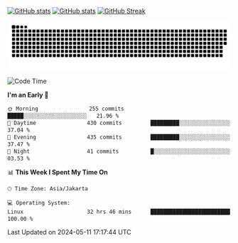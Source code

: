 [![GitHub stats](https://github-readme-stats.vercel.app/api?username=aurelioklv&card_width=500&show_icons=true&rank_icon=github&theme=solarized-dark#gh-dark-mode-only)](https://github.com/anuraghazra/github-readme-stats#gh-dark-mode-only)
[![GitHub stats](https://github-readme-stats.vercel.app/api?username=aurelioklv&card_width=500&show_icons=true&rank_icon=github&theme=buefy#gh-light-mode-only)](https://github.com/anuraghazra/github-readme-stats#gh-light-mode-only)
[![GitHub Streak](https://streak-stats.demolab.com/?user=aurelioklv&card_width=336&theme=solarized-dark)](https://git.io/streak-stats)

<picture>
  <source media="(prefers-color-scheme: dark)" srcset="https://raw.githubusercontent.com/aurelioklv/aurelioklv/snake-output/github-contribution-grid-snake-dark.svg">
  <source media="(prefers-color-scheme: light)" srcset="https://raw.githubusercontent.com/aurelioklv/aurelioklv/snake-output/github-contribution-grid-snake.svg">
  <img alt="github contribution grid snake animation" src="https://raw.githubusercontent.com/aurelioklv/aurelioklv/snake-output/github-contribution-grid-snake.svg">
</picture>

<!--START_SECTION:waka-->
![Code Time](http://img.shields.io/badge/Code%20Time-599%20hrs%2033%20mins-blue)

**I'm an Early 🐤** 

```text
🌞 Morning                255 commits         █████░░░░░░░░░░░░░░░░░░░░   21.96 % 
🌆 Daytime                430 commits         █████████░░░░░░░░░░░░░░░░   37.04 % 
🌃 Evening                435 commits         █████████░░░░░░░░░░░░░░░░   37.47 % 
🌙 Night                  41 commits          █░░░░░░░░░░░░░░░░░░░░░░░░   03.53 % 
```


📊 **This Week I Spent My Time On** 

```text
🕑︎ Time Zone: Asia/Jakarta

💻 Operating System: 
Linux                    32 hrs 46 mins      █████████████████████████   100.00 % 
```


 Last Updated on 2024-05-11 17:17:44 UTC
<!--END_SECTION:waka-->
